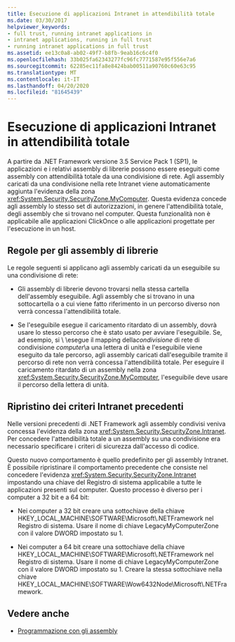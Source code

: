 ```yaml
---
title: Esecuzione di applicazioni Intranet in attendibilità totale
ms.date: 03/30/2017
helpviewer_keywords:
- full trust, running intranet applications in
- intranet applications, running in full trust
- running intranet applications in full trust
ms.assetid: ee13c0a8-ab02-49f7-b8fb-9eab16c6c4f0
ms.openlocfilehash: 33b025fa62343277fc96fc7771587e95f556e7a6
ms.sourcegitcommit: 62285ec11fa8e8424bab00511a90760c60e63c95
ms.translationtype: MT
ms.contentlocale: it-IT
ms.lasthandoff: 04/20/2020
ms.locfileid: "81645439"
---
```

# <a name="running-intranet-applications-in-full-trust"></a>Esecuzione di applicazioni Intranet in attendibilità totale

A partire da .NET Framework versione 3.5 Service Pack 1 (SP1), le applicazioni e i relativi assembly di librerie possono essere eseguiti come assembly con attendibilità totale da una condivisione di rete. Agli assembly caricati da una condivisione nella rete Intranet viene automaticamente aggiunta l'evidenza della zona <xref:System.Security.SecurityZone.MyComputer>. Questa evidenza concede agli assembly lo stesso set di autorizzazioni, in genere l'attendibilità totale, degli assembly che si trovano nel computer. Questa funzionalità non è applicabile alle applicazioni ClickOnce o alle applicazioni progettate per l'esecuzione in un host.  
  
## <a name="rules-for-library-assemblies"></a>Regole per gli assembly di librerie  

Le regole seguenti si applicano agli assembly caricati da un eseguibile su una condivisione di rete:  
  
- Gli assembly di librerie devono trovarsi nella stessa cartella dell'assembly eseguibile. Agli assembly che si trovano in una sottocartella o a cui viene fatto riferimento in un percorso diverso non verrà concessa l'attendibilità totale.  
  
- Se l'eseguibile esegue il caricamento ritardato di un assembly, dovrà usare lo stesso percorso che è stato usato per avviare l'eseguibile. Se, ad esempio, si \\ \\esegue il mapping della*condivisione* di rete di condivisione *computer*\\a una lettera di unità e l'eseguibile viene eseguito da tale percorso, agli assembly caricati dall'eseguibile tramite il percorso di rete non verrà concessa l'attendibilità totale. Per eseguire il caricamento ritardato di un assembly nella zona <xref:System.Security.SecurityZone.MyComputer>, l'eseguibile deve usare il percorso della lettera di unità.  
  
## <a name="restoring-the-former-intranet-policy"></a>Ripristino dei criteri Intranet precedenti  

Nelle versioni precedenti di .NET Framework agli assembly condivisi veniva concessa l'evidenza della zona <xref:System.Security.SecurityZone.Intranet>. Per concedere l'attendibilità totale a un assembly su una condivisione era necessario specificare i criteri di sicurezza dall'accesso di codice.  
  
Questo nuovo comportamento è quello predefinito per gli assembly Intranet. È possibile ripristinare il comportamento precedente che consiste nel concedere l'evidenza <xref:System.Security.SecurityZone.Intranet> impostando una chiave del Registro di sistema applicabile a tutte le applicazioni presenti sul computer. Questo processo è diverso per i computer a 32 bit e a 64 bit:  
  
- Nei computer a 32 bit creare una sottochiave della chiave HKEY_LOCAL_MACHINE\SOFTWARE\Microsoft\\.NETFramework nel Registro di sistema. Usare il nome di chiave LegacyMyComputerZone con il valore DWORD impostato su 1.  
  
- Nei computer a 64 bit creare una sottochiave della chiave HKEY_LOCAL_MACHINE\SOFTWARE\Microsoft\\.NETFramework nel Registro di sistema. Usare il nome di chiave LegacyMyComputerZone con il valore DWORD impostato su 1. Creare la stessa sottochiave nella chiave HKEY_LOCAL_MACHINE\SOFTWARE\Wow6432Node\Microsoft\\.NETFramework.  
  
## <a name="see-also"></a>Vedere anche

- [Programmazione con gli assembly](../../standard/assembly/index.md)
